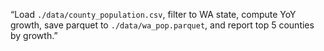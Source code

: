 “Load `./data/county_population.csv`, filter to WA state, compute YoY growth, save parquet to `./data/wa_pop.parquet`, and report top 5 counties by growth.”